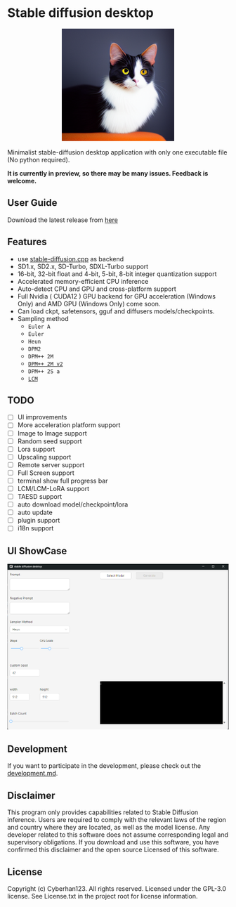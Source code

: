 # Stable diffusion desktop

<p align="center">
  <img src="./assets/img.png" width="256x">
</p>

Minimalist stable-diffusion desktop application with only one executable file (No python required).

**It is currently in preview, so there may be many issues. Feedback is welcome.**

## User Guide
Download the latest release from [here](https://github.com/Cyberhan123/stable-diffusion-desktop/releases/latest)

## Features
- use [stable-diffusion.cpp](https://github.com/leejet/stable-diffusion.cpp) as backend
- SD1.x, SD2.x, SD-Turbo, SDXL-Turbo support
- 16-bit, 32-bit float and 4-bit, 5-bit, 8-bit integer quantization support
- Accelerated memory-efficient CPU inference
- Auto-detect CPU and GPU and cross-platform support
- Full Nvidia ( CUDA12 ) GPU backend for GPU acceleration (Windows Only) and AMD GPU (Windows Only) come soon.
- Can load ckpt, safetensors, gguf and diffusers models/checkpoints. 
- Sampling method
    - `Euler A`
    - `Euler`
    - `Heun`
    - `DPM2`
    - `DPM++ 2M`
    - [`DPM++ 2M v2`](https://github.com/AUTOMATIC1111/stable-diffusion-webui/discussions/8457)
    - `DPM++ 2S a`
    - [`LCM`](https://github.com/AUTOMATIC1111/stable-diffusion-webui/issues/13952)

## TODO

- [ ] UI improvements
- [ ] More acceleration platform support 
- [ ] Image to Image support
- [ ] Random seed support
- [ ] Lora support
- [ ] Upscaling support
- [ ] Remote server support
- [ ] Full Screen support
- [ ] terminal show full progress bar
- [ ] LCM/LCM-LoRA support
- [ ] TAESD support
- [ ] auto download model/checkpoint/lora
- [ ] auto update
- [ ] plugin support
- [ ] i18n support

## UI ShowCase
<p align="center">
  <img src="./assets/sd-desktop.png" width="768x">
</p>

## Development

If you want to participate in the development, please check out the [development.md](./docs/development.md).

## Disclaimer

This program only provides capabilities related to Stable Diffusion inference. 
Users are required to comply with the relevant laws of the region and country where they are located, 
as well as the model license.
Any developer related to this software does not assume corresponding legal and supervisory obligations.
If you download and use this software, you have confirmed this disclaimer and the open source Licensed of this software.

## License

Copyright (c) Cyberhan123. All rights reserved. Licensed under the GPL-3.0 license. 
See License.txt in the project root for license information.
